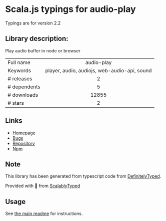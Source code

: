 
# Scala.js typings for audio-play

Typings are for version 2.2

## Library description:
Play audio buffer in node or browser

|                    |                 |
| ------------------ | :-------------: |
| Full name          | audio-play |
| Keywords           | player, audio, audiojs, web-audio-api, sound |
| # releases         | 2 |
| # dependents       | 5 |
| # downloads        | 12855 |
| # stars            | 2 |

## Links
- [Homepage](https://github.com/audiojs/audio-play#readme)
- [Bugs](https://github.com/audiojs/audio-play/issues)
- [Repository](https://github.com/audiojs/audio-play)
- [Npm](https://www.npmjs.com/package/audio-play)
    


## Note
This library has been generated from typescript code from [DefinitelyTyped](https://definitelytyped.org).

Provided with :purple_heart: from [ScalablyTyped](https://github.com/oyvindberg/ScalablyTyped)

## Usage
See [the main readme](../../readme.md) for instructions.


